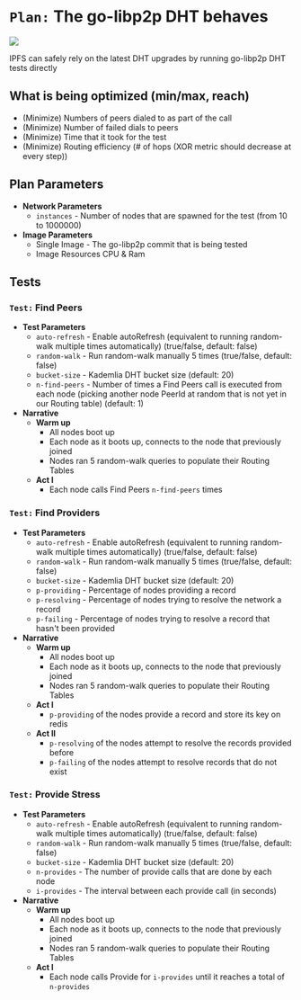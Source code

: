 # `Plan:` The go-libp2p DHT behaves

![](https://img.shields.io/badge/status-wip-orange.svg?style=flat-square)

IPFS can safely rely on the latest DHT upgrades by running go-libp2p DHT tests directly

## What is being optimized (min/max, reach)

- (Minimize) Numbers of peers dialed to as part of the call
- (Minimize) Number of failed dials to peers
- (Minimize) Time that it took for the test
- (Minimize) Routing efficiency (# of hops (XOR metric should decrease at every step))

## Plan Parameters

- **Network Parameters**
  - `instances` - Number of nodes that are spawned for the test (from 10 to 1000000)
- **Image Parameters**
  - Single Image - The go-libp2p commit that is being tested
  - Image Resources CPU & Ram

## Tests

### `Test:` Find Peers

- **Test Parameters**
  - `auto-refresh` - Enable autoRefresh (equivalent to running random-walk multiple times automatically) (true/false, default: false)
  - `random-walk` - Run random-walk manually 5 times (true/false, default: false)
  - `bucket-size` - Kademlia DHT bucket size (default: 20)
  - `n-find-peers` - Number of times a Find Peers call is executed from each node (picking another node PeerId at random that is not yet in our Routing table) (default: 1)
- **Narrative**
  - **Warm up**
    - All nodes boot up
    - Each node as it boots up, connects to the node that previously joined
    - Nodes ran 5 random-walk queries to populate their Routing Tables
  - **Act I**
    - Each node calls Find Peers `n-find-peers` times

### `Test:` Find Providers

- **Test Parameters**
  - `auto-refresh` - Enable autoRefresh (equivalent to running random-walk multiple times automatically) (true/false, default: false)
  - `random-walk` - Run random-walk manually 5 times (true/false, default: false)
  - `bucket-size` - Kademlia DHT bucket size (default: 20)
  - `p-providing` - Percentage of nodes providing a record
  - `p-resolving` - Percentage of nodes trying to resolve the network a record
  - `p-failing` - Percentage of nodes trying to resolve a record that hasn't been provided
- **Narrative**
  - **Warm up**
    - All nodes boot up
    - Each node as it boots up, connects to the node that previously joined
    - Nodes ran 5 random-walk queries to populate their Routing Tables
  - **Act I**
    - `p-providing` of the nodes provide a record and store its key on redis
  - **Act II**
    - `p-resolving` of the nodes attempt to resolve the records provided before
    - `p-failing` of the nodes attempt to resolve records that do not exist


### `Test:` Provide Stress

- **Test Parameters**
  - `auto-refresh` - Enable autoRefresh (equivalent to running random-walk multiple times automatically) (true/false, default: false)
  - `random-walk` - Run random-walk manually 5 times (true/false, default: false)
  - `bucket-size` - Kademlia DHT bucket size (default: 20)
  - `n-provides` - The number of provide calls that are done by each node
  - `i-provides` - The interval between each provide call (in seconds)
- **Narrative**
  - **Warm up**
    - All nodes boot up
    - Each node as it boots up, connects to the node that previously joined
    - Nodes ran 5 random-walk queries to populate their Routing Tables
  - **Act I**
    - Each node calls Provide for `i-provides` until it reaches a total of `n-provides`
